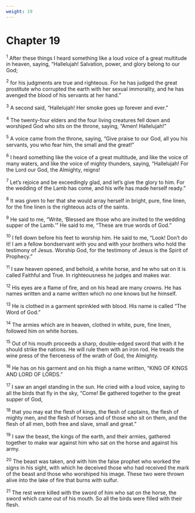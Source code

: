```yaml
---
weight: 19
---
```


# Chapter 19

<sup>1</sup> After these things I heard something like a loud voice of a great multitude in heaven, saying, “Hallelujah! Salvation, power, and glory belong to our God; 

<sup>2</sup> for his judgments are true and righteous. For he has judged the great prostitute who corrupted the earth with her sexual immorality, and he has avenged the blood of his servants at her hand.” 

<sup>3</sup> A second said, “Hallelujah! Her smoke goes up forever and ever.” 

<sup>4</sup> The twenty-four elders and the four living creatures fell down and worshiped God who sits on the throne, saying, “Amen! Hallelujah!” 

<sup>5</sup> A voice came from the throne, saying, “Give praise to our God, all you his servants, you who fear him, the small and the great!” 

<sup>6</sup> I heard something like the voice of a great multitude, and like the voice of many waters, and like the voice of mighty thunders, saying, “Hallelujah! For the Lord our God, the Almighty, reigns! 

<sup>7</sup> Let’s rejoice and be exceedingly glad, and let’s give the glory to him. For the wedding of the Lamb has come, and his wife has made herself ready.” 

<sup>8</sup> It was given to her that she would array herself in bright, pure, fine linen, for the fine linen is the righteous acts of the saints. 

<sup>9</sup> He said to me, “Write, ‘Blessed are those who are invited to the wedding supper of the Lamb.’” He said to me, “These are true words of God.” 

<sup>10</sup> I fell down before his feet to worship him. He said to me, “Look! Don’t do it! I am a fellow bondservant with you and with your brothers who hold the testimony of Jesus. Worship God, for the testimony of Jesus is the Spirit of Prophecy.” 

<sup>11</sup> I saw heaven opened, and behold, a white horse, and he who sat on it is called Faithful and True. In righteousness he judges and makes war. 

<sup>12</sup> His eyes are a flame of fire, and on his head are many crowns. He has names written and a name written which no one knows but he himself. 

<sup>13</sup> He is clothed in a garment sprinkled with blood. His name is called “The Word of God.” 

<sup>14</sup> The armies which are in heaven, clothed in white, pure, fine linen, followed him on white horses. 

<sup>15</sup> Out of his mouth proceeds a sharp, double-edged sword that with it he should strike the nations. He will rule them with an iron rod. He treads the wine press of the fierceness of the wrath of God, the Almighty. 

<sup>16</sup> He has on his garment and on his thigh a name written, “KING OF KINGS AND LORD OF LORDS.” 

<sup>17</sup> I saw an angel standing in the sun. He cried with a loud voice, saying to all the birds that fly in the sky, “Come! Be gathered together to the great supper of God, 

<sup>18</sup> that you may eat the flesh of kings, the flesh of captains, the flesh of mighty men, and the flesh of horses and of those who sit on them, and the flesh of all men, both free and slave, small and great.” 

<sup>19</sup> I saw the beast, the kings of the earth, and their armies, gathered together to make war against him who sat on the horse and against his army. 

<sup>20</sup> The beast was taken, and with him the false prophet who worked the signs in his sight, with which he deceived those who had received the mark of the beast and those who worshiped his image. These two were thrown alive into the lake of fire that burns with sulfur. 

<sup>21</sup> The rest were killed with the sword of him who sat on the horse, the sword which came out of his mouth. So all the birds were filled with their flesh. 


